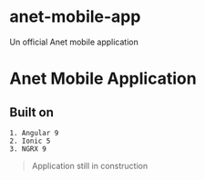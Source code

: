 # anet-mobile-app
Un official Anet mobile application
# Anet Mobile Application
  
## Built on
    1. Angular 9
    2. Ionic 5
    3. NGRX 9


> Application still in construction
